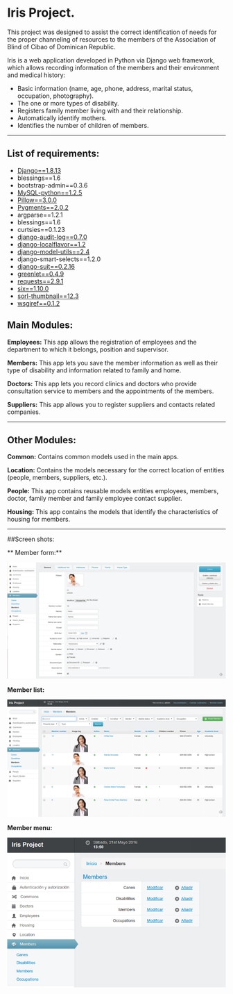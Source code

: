 Iris Project.
=======

This project was designed to assist the correct identification of needs for the proper channeling of resources to the members of the Association of  Blind of Cibao of Dominican Republic.

Iris is a web application developed in Python via Django web framework, which allows recording information of the members and their environment and medical history:

- Basic information (name, age, phone, address, marital status, occupation, photography).
- The one or more types of disability.
- Registers family member living with and their relationship.
- Automatically identify mothers.
- Identifies the number of children of members.

***

## List of requirements:
- [Django==1.8.13](https://www.djangoproject.com/download/)
- blessings==1.6
- bootstrap-admin==0.3.6
- [MySQL-python==1.2.5](https://pypi.python.org/pypi/MySQL-python/1.2.5) 
- [Pillow==3.0.0](https://pillow.readthedocs.org/en/3.1.x/) 
- [Pygments==2.0.2](https://github.com/odeoncg/django-pygments) 
- argparse==1.2.1
- blessings==1.6
- curtsies==0.1.23
- [django-audit-log==0.7.0](https://github.com/Atomidata/django-audit-log) 
- [django-localflavor==1.2](https://github.com/django/django-localflavor) 
- [django-model-utils==2.4](https://pypi.python.org/pypi/django-model-utils/) 
- django-smart-selects==1.2.0
- [django-suit==0.2.16](https://github.com/digi604/django-smart-selects) 
- [greenlet==0.4.9](https://greenlet.readthedocs.org/en/latest/) 
- [requests==2.9.1](https://github.com/kylef/django-request) 
- [six==1.10.0](https://github.com/django/django/blob/master/django/utils/six.py) 
- [sorl-thumbnail==12.3](https://github.com/mariocesar/sorl-thumbnail) 
- [wsgiref==0.1.2](https://pypi.python.org/pypi/wsgiref?) 


## Main Modules:

**Employees:** This app allows the registration of employees and the department to which it belongs, position and supervisor.

**Members:** This app lets you save the member information as well as their type of disability and information related to family and home.

**Doctors:** This app lets you record clinics and doctors who provide consultation service to members and the appointments of the members.

**Suppliers:** This app allows you to register suppliers and contacts related companies.

***


## Other Modules:

**Common:** Contains common models used in the main apps.

**Location:** Contains the models necessary for the correct location of entities (people, members, suppliers, etc.).

**People:** This app contains reusable models entities employees, members, doctor, family member and family employee contact supplier.

**Housing:** This app contains the models that identify the characteristics of housing for members.

***


##Screen shots:

** Member form:**


![Member form](https://github.com/emilioferreyra/iris/blob/dev/ScreenShots/member_form.png?raw=true)


**Member list:**


![Member list](https://github.com/emilioferreyra/iris/blob/dev/ScreenShots/member_list.png?raw=true)


**Member menu:**


![Member menu](https://github.com/emilioferreyra/iris/blob/dev/ScreenShots/member_menu.png?raw=true)
 
